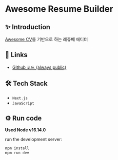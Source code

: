 # Awesome Resume Builder

## ✨ Introduction

[Awesome CV](https://github.com/posquit0/Awesome-CV)를 기반으로 하는 레쥬메 에디터

## 🔗 Links

- [Github 코드 (always public)](https://github.com/psst54/resume-builder)

## 🛠️ Tech Stack

- `Next.js`
- `JavaScript`

## ⚙️ Run code

**Used Node v16.14.0**

run the development server:

```bash
npm install
npm run dev
```
